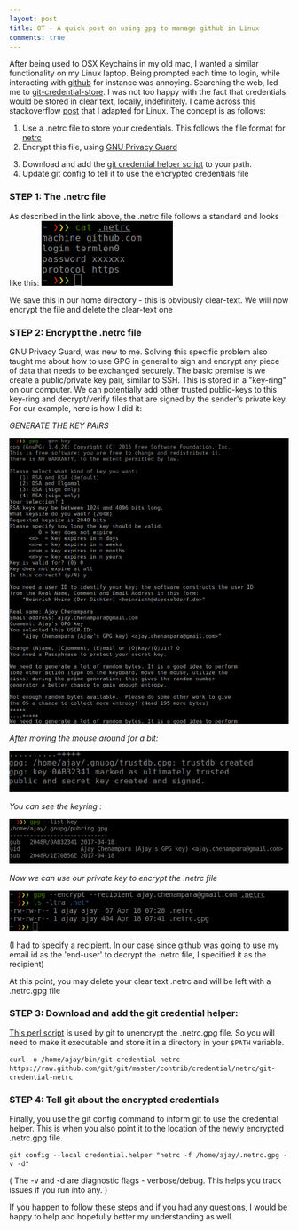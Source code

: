 ```yaml
---
layout: post
title: OT - A quick post on using gpg to manage github in Linux
comments: true
---
```


After being used to OSX Keychains in my old mac, I wanted a similar
functionality on my Linux laptop. Being prompted each time to login,
while interacting with [github](https://github.com) for instance was
annoying. Searching the web, led me to
[git-credential-store](https://git-scm.com/docs/git-credential-store).
I was not too happy with the fact that credentials would be stored in
clear text, locally, indefinitely. I came across this stackoverflow
[post](http://stackoverflow.com/questions/5343068/is-there-a-way-to-skip-password-typing-when-using-https-on-github/18362082#18362082) that
I adapted for Linux. The concept is as follows:

   1. Use a .netrc file to store your credentials. This follows the
      file format for [netrc](https://www.ibm.com/support/knowledgecenter/SSB27U_6.2.0/com.ibm.zvm.v620.kijl0/netrcd.htm#netrcd)
   2. Encrypt this file,
      using [GNU Privacy Guard](https://www.gnupg.org/)
<!--more-->
   3. Download and add the
      [git credential helper script](https://raw.githubusercontent.com/git/git/master/contrib/credential/netrc/git-credential-netrc) to
      your path.
   4. Update git config to tell it to use the encrypted credentials file

### STEP 1: The .netrc file
As described in the link above, the .netrc file follows a standard and
looks like this: [![](/assets/gpg3.png)](/assets/gpg3.png)

We save this in our home directory - this is obviously clear-text. We will now
encrypt the file and delete the clear-text one

### STEP 2: Encrypt the .netrc file
GNU Privacy Guard, was new to me. Solving this specific problem also
taught me about how to use GPG in general to sign and encrypt any
piece of data that needs to be exchanged securely. The basic premise
is we create a public/private key pair, similar to SSH. This is stored
in a "key-ring" on our computer. We can potentially add other trusted
public-keys to this key-ring and decrypt/verify files that are signed
by the sender's private key.
For our example, here is how I did it:

_GENERATE THE KEY PAIRS_

[![](/assets/gpg1.png)](/assets/gpg1.png)

_After moving the mouse around for a bit:_

[![](/assets/gpg2.png)](/assets/gpg2.png)

_You can see the keyring :_

[![](/assets/gpg4.png)](/assets/gpg4.png)

_Now we can use our private key to encrypt the .netrc file_

[![](/assets/gpg5.png)](/assets/gpg5.png)

(I had to specify a recipient. In our case since github was going to
use my email id as the 'end-user' to decrypt the .netrc file, I
specified it as the recipient)

At this point, you may delete your clear text .netrc and will be left
with a .netrc.gpg file

### STEP 3: Download and add the git credential helper:
[This perl script](https://raw.githubusercontent.com/git/git/master/contrib/credential/netrc/git-credential-netrc) is
used by git to unencrypt the .netrc.gpg file. So you will need to make
it executable and store it in a directory in your ```$PATH```
variable.

``` shell
curl -o /home/ajay/bin/git-credential-netrc https://raw.github.com/git/git/master/contrib/credential/net‌​rc/git-credential-ne‌​trc
```

### STEP 4: Tell git about the encrypted credentials
Finally, you use the git config command to inform git to use the
credential helper. This is when you also point it to the location of
the newly encrypted .netrc.gpg file.


``` shell
git config --local credential.helper "netrc -f /home/ajay/.netrc.gpg -v -d"
```

( The -v and -d are diagnostic flags - verbose/debug. This helps you
track issues if you run into any. )



If you happen to follow these steps and if you had any questions, I
would be happy to help and hopefully better my understanding as well.
